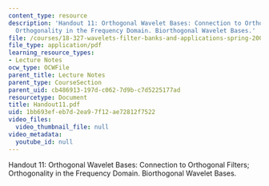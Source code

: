 ```yaml
---
content_type: resource
description: 'Handout 11: Orthogonal Wavelet Bases: Connection to Orthogonal Filters;
  Orthogonality in the Frequency Domain. Biorthogonal Wavelet Bases.'
file: /courses/18-327-wavelets-filter-banks-and-applications-spring-2003/1bb693efeb7d2ea97f12ae72812f7522_Handout11.pdf
file_type: application/pdf
learning_resource_types:
- Lecture Notes
ocw_type: OCWFile
parent_title: Lecture Notes
parent_type: CourseSection
parent_uid: cb486913-197d-c062-7d9b-c7d5225177ad
resourcetype: Document
title: Handout11.pdf
uid: 1bb693ef-eb7d-2ea9-7f12-ae72812f7522
video_files:
  video_thumbnail_file: null
video_metadata:
  youtube_id: null
---
```

Handout 11: Orthogonal Wavelet Bases: Connection to Orthogonal Filters; Orthogonality in the Frequency Domain. Biorthogonal Wavelet Bases.

